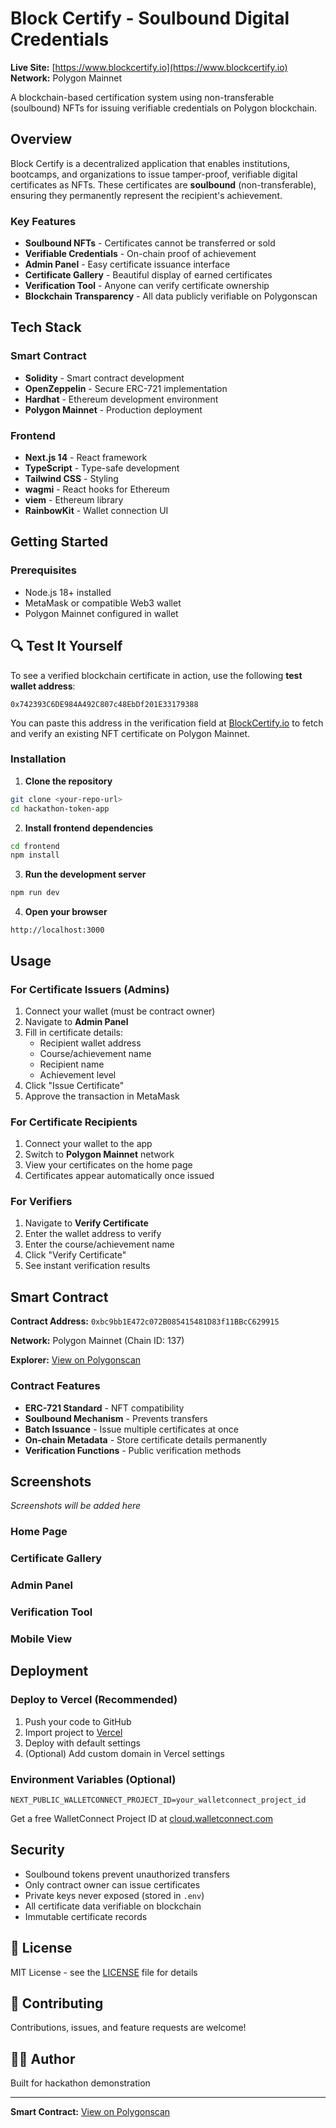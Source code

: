 # Block Certify - Soulbound Digital Credentials

**Live Site:** [https://www.blockcertify.io](https://www.blockcertify.io)
**Network:** Polygon Mainnet

A blockchain-based certification system using non-transferable (soulbound) NFTs for issuing verifiable credentials on Polygon blockchain.

## Overview

Block Certify is a decentralized application that enables institutions, bootcamps, and organizations to issue tamper-proof, verifiable digital certificates as NFTs. These certificates are **soulbound** (non-transferable), ensuring they permanently represent the recipient's achievement.

### Key Features

- **Soulbound NFTs** - Certificates cannot be transferred or sold
-  **Verifiable Credentials** - On-chain proof of achievement
-  **Admin Panel** - Easy certificate issuance interface
-  **Certificate Gallery** - Beautiful display of earned certificates
-  **Verification Tool** - Anyone can verify certificate ownership
-  **Blockchain Transparency** - All data publicly verifiable on Polygonscan

## Tech Stack

### Smart Contract
- **Solidity** - Smart contract development
- **OpenZeppelin** - Secure ERC-721 implementation
- **Hardhat** - Ethereum development environment
- **Polygon Mainnet** - Production deployment

### Frontend
- **Next.js 14** - React framework
- **TypeScript** - Type-safe development
- **Tailwind CSS** - Styling
- **wagmi** - React hooks for Ethereum
- **viem** - Ethereum library
- **RainbowKit** - Wallet connection UI

## Getting Started

### Prerequisites
- Node.js 18+ installed
- MetaMask or compatible Web3 wallet
- Polygon Mainnet configured in wallet

## 🔍 Test It Yourself

To see a verified blockchain certificate in action, use the following **test wallet address**:

```
0x742393C6DE984A492C807c48EbDf201E33179388
```

You can paste this address in the verification field at [BlockCertify.io](https://www.blockcertify.io) to fetch and verify an existing NFT certificate on Polygon Mainnet.

### Installation

1. **Clone the repository**
```bash
git clone <your-repo-url>
cd hackathon-token-app
```

2. **Install frontend dependencies**
```bash
cd frontend
npm install
```

3. **Run the development server**
```bash
npm run dev
```

4. **Open your browser**
```
http://localhost:3000
```

## Usage

### For Certificate Issuers (Admins)

1. Connect your wallet (must be contract owner)
2. Navigate to **Admin Panel**
3. Fill in certificate details:
   - Recipient wallet address
   - Course/achievement name
   - Recipient name
   - Achievement level
4. Click "Issue Certificate"
5. Approve the transaction in MetaMask

### For Certificate Recipients

1. Connect your wallet to the app
2. Switch to **Polygon Mainnet** network
3. View your certificates on the home page
4. Certificates appear automatically once issued

### For Verifiers

1. Navigate to **Verify Certificate**
2. Enter the wallet address to verify
3. Enter the course/achievement name
4. Click "Verify Certificate"
5. See instant verification results

## Smart Contract

**Contract Address:** `0xbc9bb1E472c072B085415481D83f11BBcC629915`

**Network:** Polygon Mainnet (Chain ID: 137)

**Explorer:** [View on Polygonscan](https://polygonscan.com/address/0xbc9bb1E472c072B085415481D83f11BBcC629915)

### Contract Features

- **ERC-721 Standard** - NFT compatibility
- **Soulbound Mechanism** - Prevents transfers
- **Batch Issuance** - Issue multiple certificates at once
- **On-chain Metadata** - Store certificate details permanently
- **Verification Functions** - Public verification methods

## Screenshots

_Screenshots will be added here_

### Home Page
<!-- Add screenshot -->

### Certificate Gallery
<!-- Add screenshot -->

### Admin Panel
<!-- Add screenshot -->

### Verification Tool
<!-- Add screenshot -->

### Mobile View
<!-- Add screenshot -->

## Deployment

### Deploy to Vercel (Recommended)

1. Push your code to GitHub
2. Import project to [Vercel](https://vercel.com)
3. Deploy with default settings
4. (Optional) Add custom domain in Vercel settings

### Environment Variables (Optional)

```env
NEXT_PUBLIC_WALLETCONNECT_PROJECT_ID=your_walletconnect_project_id
```

Get a free WalletConnect Project ID at [cloud.walletconnect.com](https://cloud.walletconnect.com)

## Security

-  Soulbound tokens prevent unauthorized transfers
-  Only contract owner can issue certificates
-  Private keys never exposed (stored in `.env`)
-  All certificate data verifiable on blockchain
-  Immutable certificate records

## 📄 License

MIT License - see the [LICENSE](LICENSE) file for details

## 🤝 Contributing

Contributions, issues, and feature requests are welcome!

## 👨‍💼 Author

Built for hackathon demonstration

---

**Smart Contract:** [View on Polygonscan](https://polygonscan.com/address/0xbc9bb1E472c072B085415481D83f11BBcC629915)
